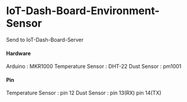 # IoT-Dash-Board-Environment-Sensor

Send to IoT-Dash-Board-Server

#### Hardware ####
Arduino : MKR1000
Temperature Sensor : DHT-22
Dust Sensor : pm1001

#### Pin ####
Temperature Sensor : pin 12
Dust Sensor : pin 13(RX) pin 14(TX)